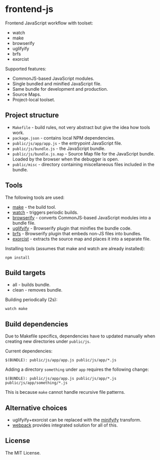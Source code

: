# frontend-js

Frontend JavaScript workflow with toolset:

 * watch
 * make
 * browserify
 * uglifyify
 * brfs
 * exorcist

Supported features:

 * CommonJS-based JavaScript modules.
 * Single bundled and minified JavaScript file.
 * Same bundle for development and production.
 * Source Maps.
 * Project-local toolset.

## Project structure

 * `Makefile` - build rules, not very abstract but give the idea how tools work.
 * `package.json` - contains local NPM dependencies.
 * `public/js/app/app.js` - the entrypoint JavaScript file.
 * `public/js/bundle.js` - the JavaScript bundle.
 * `public/js/bundle.js.map` - Source Map file for the JavaScript bundle. Loaded by the browser
   when the debugger is open.
 * `public/misc` - directory containing miscellaneous files included in the bundle.

## Tools

The following tools are used:

 * [make](http://en.wikipedia.org/wiki/Make_%28software%29) - the build tool.
 * [watch](http://en.wikipedia.org/wiki/Watch_%28Unix%29) - triggers periodic builds.
 * [browserify](http://browserify.org/) - converts CommonJS-based JavaScript modules into a bundle file.
 * [uglifyify](https://github.com/hughsk/uglifyify) - Browserify plugin that minifies the bundle code.
 * [brfs](https://github.com/substack/brfs) - Browserify plugin that embeds non-JS files into bundles.
 * [exorcist](https://github.com/thlorenz/exorcist) - extracts the source map and places it into a separate file.

Installing tools (assumes that make and watch are already installed):

    npm install

## Build targets

 * all - builds bundle.
 * clean - removes bundle.

Building periodically (2s):

    watch make

## Build dependencies

Due to Makefile specifics, dependencies have to updated manually when
creating new directories under `public/js`.

Current dependencies:

    $(BUNDLE): public/js/app/app.js public/js/app/*.js

Adding a directory `something` under `app` requires the following change:

    $(BUNDLE): public/js/app/app.js public/js/app/*.js public/js/app/something/*.js

This is because `make` cannot handle recursive file patterns.

## Alternative choices

 * uglifyify+exorcist can be replaced with the [minifyify](https://github.com/ben-ng/minifyify) transform.
 * [webpack](https://github.com/webpack/webpack) provides integrated solution for all of this.

## License

The MIT License.
